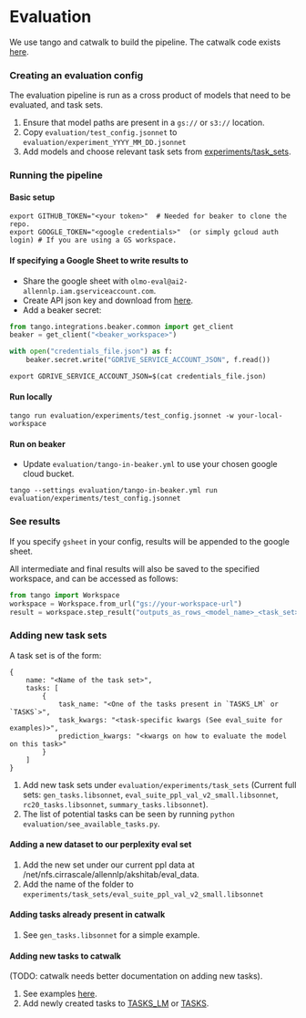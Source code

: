 
# Evaluation

We use tango and catwalk to build the pipeline.
The catwalk code exists [here](https://github.com/allenai/catwalk/tree/olmo-eval).

### Creating an evaluation config

The evaluation pipeline is run as a cross product of models that need to be evaluated, and task sets.

1. Ensure that model paths are present in a `gs://` or `s3://` location.
2. Copy `evaluation/test_config.jsonnet` to `evaluation/experiment_YYYY_MM_DD.jsonnet`
3. Add models and choose relevant task sets from [experiments/task_sets](evaluation/experiments/task_sets).

### Running the pipeline

#### Basic setup

```commandline 
export GITHUB_TOKEN="<your token>"  # Needed for beaker to clone the repo.
export GOOGLE_TOKEN="<google credentials>"  (or simply gcloud auth login) # If you are using a GS workspace.
```

#### If specifying a Google Sheet to write results to

* Share the google sheet with `olmo-eval@ai2-allennlp.iam.gserviceaccount.com`.
* Create API json key and download from [here](https://console.cloud.google.com/iam-admin/serviceaccounts/details/101308414346962828659;edit=true/keys?project=ai2-allennlp).
* Add a beaker secret:

```python
from tango.integrations.beaker.common import get_client
beaker = get_client("<beaker_workspace>")

with open("credentials_file.json") as f:
    beaker.secret.write("GDRIVE_SERVICE_ACCOUNT_JSON", f.read())
```

```commandline
export GDRIVE_SERVICE_ACCOUNT_JSON=$(cat credentials_file.json)
```

#### Run locally

```commandline
tango run evaluation/experiments/test_config.jsonnet -w your-local-workspace
```

#### Run on beaker

* Update `evaluation/tango-in-beaker.yml` to use your chosen google cloud bucket.

```commandline
tango --settings evaluation/tango-in-beaker.yml run evaluation/experiments/test_config.jsonnet
```

### See results

If you specify `gsheet` in your config, results will be appended to the google sheet.

All intermediate and final results will also be saved to the specified workspace, and can be accessed as follows:

```python
from tango import Workspace
workspace = Workspace.from_url("gs://your-workspace-url")
result = workspace.step_result("outputs_as_rows_<model_name>_<task_set>")
```


### Adding new task sets

A task set is of the form:

```jsonnet
{
    name: "<Name of the task set>",
    tasks: [
        {
            task_name: "<One of the tasks present in `TASKS_LM` or `TASKS`>",
            task_kwargs: "<task-specific kwargs (See eval_suite for examples)>",
            prediction_kwargs: "<kwargs on how to evaluate the model on this task>"
        }
    ]
}
```

1. Add new task sets under `evaluation/experiments/task_sets` (Current full sets: `gen_tasks.libsonnet`, `eval_suite_ppl_val_v2_small.libsonnet`, `rc20_tasks.libsonnet`, `summary_tasks.libsonnet`).
2. The list of potential tasks can be seen by running `python evaluation/see_available_tasks.py`. 


#### Adding a new dataset to our perplexity eval set

1. Add the new set under our current ppl data at /net/nfs.cirrascale/allennlp/akshitab/eval_data.
2. Add the name of the folder to `experiments/task_sets/eval_suite_ppl_val_v2_small.libsonnet`

#### Adding tasks already present in catwalk

1. See `gen_tasks.libsonnet` for a simple example.

#### Adding new tasks to catwalk

(TODO: catwalk needs better documentation on adding new tasks).
1. See examples [here](https://github.com/allenai/catwalk/tree/olmo-eval/catwalk/tasks).
2. Add newly created tasks to [TASKS_LM](https://github.com/allenai/catwalk/blob/olmo-eval/catwalk/tasks/tasks_lm.py)
 or [TASKS](https://github.com/allenai/catwalk/blob/olmo-eval/catwalk/tasks/__init__.py).